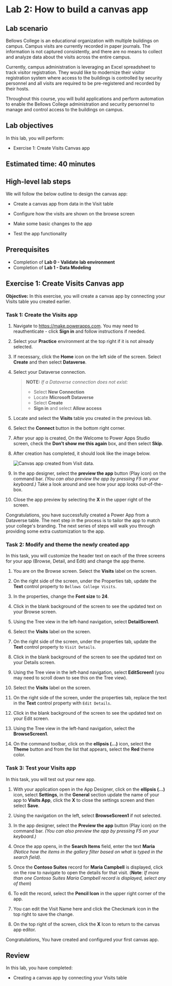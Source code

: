 # Lab 2: How to build a canvas app

## Lab scenario

Bellows College is an educational organization with multiple buildings on campus. Campus visits are currently recorded in paper journals. The information is not captured consistently, and there are no means to collect and analyze data about the visits across the entire campus.

Currently, campus administration is leveraging an Excel spreadsheet to track visitor registration. They would like to modernize their visitor registration system where access to the buildings is controlled by security personnel and all visits are required to be pre-registered and recorded by their hosts.

Throughout this course, you will build applications and perform automation to enable the Bellows College administration and security personnel to manage and control access to the buildings on campus.

## Lab objectives
In this lab, you will perform:
+ Exercise 1: Create Visits Canvas app

## Estimated time: 40 minutes

## High-level lab steps

We will follow the below outline to design the canvas app:

- Create a canvas app from data in the Visit table

- Configure how the visits are shown on the browse screen

- Make some basic changes to the app

- Test the app functionality

## Prerequisites

- Completion of **Lab 0 - Validate lab environment**
- Completion of **Lab 1 - Data Modeling**

## Exercise 1: Create Visits Canvas app

**Objective:** In this exercise, you will create a canvas app by connecting your Visits table you created earlier.

### Task 1: Create the Visits app

1.  Navigate to <https://make.powerapps.com>. You may need to reauthenticate - click **Sign in** and follow instructions if needed.

2.  Select your **Practice<inject key="DeploymentID" enableCopy="false"/>** environment at the top right if it is not already selected.

3.  If necessary, click the **Home** icon on the left side of the screen. Select **Create** and then select **Dataverse**.

4.  Select your Dataverse connection.

    > **NOTE:** *If a Dataverse connection does not exist:*
    > - Select **New Connection**
    > - Locate **Microsoft Dataverse**
    > - Select **Create**
    > - **Sign in** and select **Allow access**
    
5.  Locate and select the **Visits** table you created in the previous lab.

6.  Select the **Connect** button in the bottom right corner.

7.  After your app is created, On the Welcome to Power Apps Studio screen, check the **Don’t show me this again** box, and then select **Skip**.

8.  After creation has completed, it should look like the image below.

    ![Canvas app created from Visit data.](media/PL-900_lab02_e1_t1.png)

9. In the app designer, select the **preview the app** button (Play icon) on the command bar. *(You can also preview the app by pressing F5 on your keyboard.)* Take a look around and see how your app looks out-of-the-box.

10. Close the app preview by selecting the **X** in the upper right of the screen.

Congratulations, you have successfully created a Power App from a Dataverse table. The next step in the process is to tailor the app to match your college's branding. The next series of steps will walk you through providing some extra customization to the app.

### Task 2: Modify and theme the newly created app

In this task, you will customize the header text on each of the three screens for your app (Browse, Detail, and Edit) and change the app theme.

1.  You are on the Browse screen. Select the **Visits** label on the screen.

1.  On the right side of the screen, under the Properties tab, update the **Text** control property to `Bellows College Visits`.

1. In the properties, change the **Font size** to **24**.

1.  Click in the blank background of the screen to see the updated text on your Browse screen.

1.  Using the Tree view in the left-hand navigation, select **DetailScreen1**.

1.  Select the **Visits** label on the screen.

1.  On the right side of the screen, under the properties tab, update the **Text** control property to `Visit Details`.

1.  Click in the blank background of the screen to see the updated text on your Details screen.

1.  Using the Tree view in the left-hand navigation, select **EditScreen1** (you may need to scroll down to see this on the Tree view).

1.  Select the **Visits** label on the screen.

1.  On the right side of the screen, under the properties tab, replace the text in the **Text** control property with `Edit Details`.

1.  Click in the blank background of the screen to see the updated text on your Edit screen.

1. Using the Tree view in the left-hand navigation, select the **BrowseScreen1**.

1. On the command toolbar, click on the **ellipsis (...)** icon, select the **Theme** button and from the list that appears, select the **Red** theme color.

### Task 3: Test your Visits app

In this task, you will test out your new app.

1.  With your application open in the App Designer, click on the **ellipsis (...)** icon, select **Settings**, in the **General** section update the name of your app to **Visits App**, click the **X** to close the settings screen and then select **Save**.

2.  Using the navigation on the left, select **BrowseScreen1** if not selected.

3.  In the app designer, select the **Preview the app** button (Play icon) on the command bar. *(You can also preview the app by pressing F5 on your keyboard.)*

4.  Once the app opens, in the **Search Items** field, enter the text **Maria**
    *(Notice how the items in the gallery filter based on what is typed in the
    search field).*

5.  Once the **Contoso Suites** record for **Maria Campbell** is displayed,
    click on the row to navigate to open the details for that visit. (**Note**: *If more than one Contoso Suites Maria Campbell record is
    displayed, select any of them*)

6.  To edit the record, select the **Pencil Icon** in the upper right corner of
    the app.

7.  You can edit the Visit Name here and click the Checkmark icon in the top right to save the change.

8.  On the top right of the screen, click the **X** Icon to return to the canvas app editor.

Congratulations, You have created and configured your first canvas app.

## Review
In this lab, you have completed:
- Creating a canvas app by connecting your Visits table
